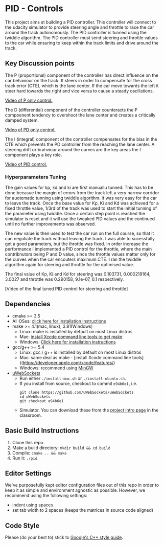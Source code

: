 # PID - Controls

This project aims at building a PID controller. This controller will connect to the udacity simulator to provide steering angle and throttle to race the car around the track autonomously. The PID controller is tunned using the twiddle algorithm. The PID controller must send steering and throttle values to the car while ensuring to keep within the track limits and drive around the track.

## Key Discussion points

The P (proportional) component of the controller has direct influence on the car behaviour on the track. It steers in order to compensate for the cross track error (CTE), which is the lane center. If the car move towards the left it steer hard towards the right and vice versa to cause a steady oscillations.

[Video of P only control.](https://github.com/srikanth-narayanan/CarND-PID-Control/blob/master/Videos/P_Only_Control.mp4)

The D (differential) component of the controller counteracts the P compoenent tendency to overshoot the lane center and creates a critically damped system.

[Video of PD only control.](https://github.com/srikanth-narayanan/CarND-PID-Control/blob/master/Videos/PD_Control.mp4)

The I (integral) component of the controller compensates for the bias in the CTE which prevents the PD controller from the reaching the lane center. A steering drift or brahviour around the curves are the key areas the I component plays a key role.

[Video of PID control.](https://github.com/srikanth-narayanan/CarND-PID-Control/blob/master/Videos/PID_Controls.mp4)

### Hyperparameters Tuning

The gain values for kp, kd and ki are first manuallu tunned. This has to be done becasue the margin of errors from the track left a very narrow corridor for auotomatic tunning using twiddle algorithm. It was very easy for the car to leave the track. Once the base value for Kp, Ki and Kd was achieved for a fixed throttle value, 1/3rd of the track was used to start the initial tunning of the parameter using twiddle. Once a certain step point is reached the simulator is reset and it will use the tweaked PID values and the continued until no further improvements was observed.

The new value is then used to test the car run on the full course, so that it can negotiate the track without leaving the track. I was able to sucessfully get a good parameters, but the throttle was fixed. In order increase the performance I implemented a PID control for the throttle, where the main contribnutors being P and D value, since the throttle values matter only for the curves when the car encouters maximum CTE.
I ran the twiddle algorithm again for steering and throttle for the optimised value.

The final value of Kp, Ki and Kd for steering was 0.103731, 0.000219164, 3.0027 and throttle was 0.290158, 9.1e-07, 0.1 respectively.

[Video of the final tuned PID control for steering and throttle]

## Dependencies

* cmake >= 3.5
 * All OSes: [click here for installation instructions](https://cmake.org/install/)
* make >= 4.1(mac, linux), 3.81(Windows)
  * Linux: make is installed by default on most Linux distros
  * Mac: [install Xcode command line tools to get make](https://developer.apple.com/xcode/features/)
  * Windows: [Click here for installation instructions](http://gnuwin32.sourceforge.net/packages/make.htm)
* gcc/g++ >= 5.4
  * Linux: gcc / g++ is installed by default on most Linux distros
  * Mac: same deal as make - [install Xcode command line tools]((https://developer.apple.com/xcode/features/)
  * Windows: recommend using [MinGW](http://www.mingw.org/)
* [uWebSockets](https://github.com/uWebSockets/uWebSockets)
  * Run either `./install-mac.sh` or `./install-ubuntu.sh`.
  * If you install from source, checkout to commit `e94b6e1`, i.e.
    ```
    git clone https://github.com/uWebSockets/uWebSockets 
    cd uWebSockets
    git checkout e94b6e1
    ```
  * Simulator. You can download these from the [project intro page](https://github.com/udacity/self-driving-car-sim/releases) in the classroom.

## Basic Build Instructions

1. Clone this repo.
2. Make a build directory: `mkdir build && cd build`
3. Compile: `cmake .. && make`
4. Run it: `./pid`. 

## Editor Settings

We've purposefully kept editor configuration files out of this repo in order to
keep it as simple and environment agnostic as possible. However, we recommend
using the following settings:

* indent using spaces
* set tab width to 2 spaces (keeps the matrices in source code aligned)

## Code Style

Please (do your best to) stick to [Google's C++ style guide](https://google.github.io/styleguide/cppguide.html).
